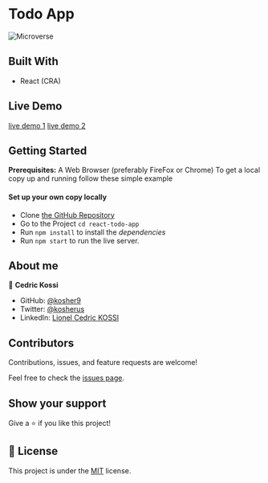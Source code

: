 # Todo App

![Microverse](https://img.shields.io/badge/Microverse-blueviolet)

## Built With

- React (CRA)


## Live Demo

[live demo 1](https://kosher9-math-magician.herokuapp.com/)
[live demo 2](https://kosher9-math-magician.netlify.app/)

## Getting Started

**Prerequisites:** A Web Browser (preferably FireFox or Chrome)
To get a local copy up and running follow these simple example

#### Set up your own copy locally

- Clone [the GitHub Repository](https://github.com/kosher9/math_magician.git)
- Go to the Project `cd react-todo-app`
- Run `npm install` to install the _dependencies_
- Run `npm start` to run the live server.

## About me

👤 **Cedric Kossi**

- GitHub: [@kosher9](https://github.com/kosher9)
- Twitter: [@kosherus](https://twitter.com/kosherus)
- LinkedIn: [Lionel Cedric KOSSI](https://linkedin.com/in/lionel-c%C3%A9dric-kossi-323042172)

## Contributors

Contributions, issues, and feature requests are welcome!

Feel free to check the [issues page](../../issues/).

## Show your support

Give a ⭐️ if you like this project!

## 📝 License

This project is under the [MIT](./LICENSE) license.
